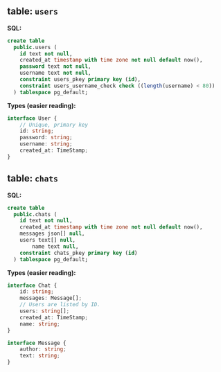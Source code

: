 ## **table:** `users`

**SQL:**

```sql
create table
  public.users (
    id text not null,
    created_at timestamp with time zone not null default now(),
    password text not null,
    username text not null,
    constraint users_pkey primary key (id),
    constraint users_username_check check ((length(username) < 80))
  ) tablespace pg_default;
```

**Types (easier reading):**

```typescript
interface User {
	// Unique, primary key
	id: string;
	password: string;
	username: string;
	created_at: TimeStamp;
}
```

## **table:** `chats`

**SQL:**

```sql
create table
  public.chats (
    id text not null,
    created_at timestamp with time zone not null default now(),
    messages json[] null,
    users text[] null,
		name text null,
    constraint chats_pkey primary key (id)
  ) tablespace pg_default;
```

**Types (easier reading):**

```typescript
interface Chat {
	id: string;
	messages: Message[];
	// Users are listed by ID.
	users: string[];
	created_at: TimeStamp;
	name: string;
}

interface Message {
	author: string;
	text: string;
}
```
